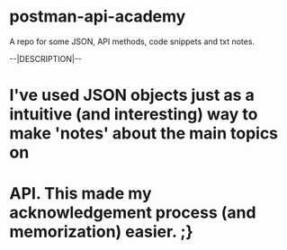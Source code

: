 # postman-api-academy
A repo for some JSON, API methods,  code snippets and txt notes.

--|DESCRIPTION|--
# I've used JSON objects just as a intuitive (and interesting) way to make 'notes' about the main topics on
# API. This made my acknowledgement process (and memorization) easier. ;}
